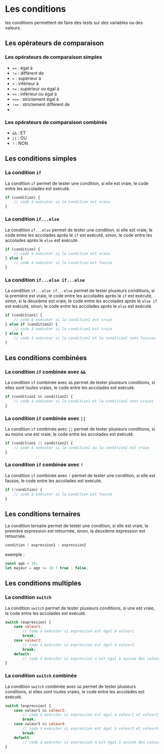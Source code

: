 # Les conditions

les conditions permettent de faire des tests sur des variables ou des valeurs. 

## Les opérateurs de comparaison 

### Les opérateurs de comparaison simples

- `==` : égal à
- `!=` : différent de
- `>` : supérieur à
- `<` : inférieur à
- `>=` : supérieur ou égal à
- `<=` : inférieur ou égal à 
- `===` : strictement égal à 
- `!==` : strictement différent de
- 
### Les opérateurs de comparaison combinés

- `&&` : ET
- `||` : OU
- `!` : NON

## Les conditions simples

### La condition `if`

La condition `if` permet de tester une condition, si elle est vraie, le code entre les accolades est exécuté.

```javascript
if (condition) {
    // code à exécuter si la condition est vraie
}
```

### La condition `if...else`

La condition `if...else` permet de tester une condition, si elle est vraie, le code entre les accolades après le `if` est exécuté, sinon, le code entre les accolades après le `else` est exécuté.

```javascript
if (condition) {
    // code à exécuter si la condition est vraie
} else {
    // code à exécuter si la condition est fausse
}
```

### La condition `if...else if...else`

La condition `if...else if...else` permet de tester plusieurs conditions, si la première est vraie, le code entre les accolades après le `if` est exécuté, sinon, si la deuxième est vraie, le code entre les accolades après le `else if` est exécuté, sinon, le code entre les accolades après le `else` est exécuté.

```javascript
if (condition1) {
    // code à exécuter si la condition1 est vraie
} else if (condition2) {
    // code à exécuter si la condition2 est vraie
} else {
    // code à exécuter si la condition1 et la condition2 sont fausses
}
```

## Les conditions combinées

### La condition `if` combinée avec `&&`

La condition `if` combinée avec `&&` permet de tester plusieurs conditions, si elles sont toutes vraies, le code entre les accolades est exécuté.

```javascript
if (condition1 && condition2) {
    // code à exécuter si la condition1 et la condition2 sont vraies
}
```

### La condition `if` combinée avec `||`

La condition `if` combinée avec `||` permet de tester plusieurs conditions, si au moins une est vraie, le code entre les accolades est exécuté.

```javascript
if (condition1 || condition2) {
    // code à exécuter si la condition1 ou la condition2 est vraie
}
```

### La condition `if` combinée avec `!`

La condition `if` combinée avec `!` permet de tester une condition, si elle est fausse, le code entre les accolades est exécuté.

```javascript
if (!condition) {
    // code à exécuter si la condition est fausse
}
```

## Les conditions ternaires

La condition ternaire permet de tester une condition, si elle est vraie, la première expression est retournée, sinon, la deuxième expression est retournée.

```javascript
condition ? expression1 : expression2
```

exemple :

```javascript
const age = 18;
let majeur = age >= 18 ? true : false;
```



## Les conditions multiples

### La condition `switch`

La condition `switch` permet de tester plusieurs conditions, si une est vraie, le code entre les accolades est exécuté.

```javascript
switch (expression) {
    case valeur1:
        // code à exécuter si expression est égal à valeur1
        break;
    case valeur2:
        // code à exécuter si expression est égal à valeur2
        break;
    default:
        // code à exécuter si expression n'est égal à aucune des valeurs
}
```
### La condition `switch` combinée

La condition `switch` combinée avec `&&` permet de tester plusieurs conditions, si elles sont toutes vraies, le code entre les accolades est exécuté.

```javascript
switch (expression) {
    case valeur1 && valeur2:
        // code à exécuter si expression est égal à valeur1 et valeur2
        break;
    case valeur3 && valeur4:
        // code à exécuter si expression est égal à valeur3 et valeur4
        break;
    default:
        // code à exécuter si expression n'est égal à aucune des valeurs
}
```







